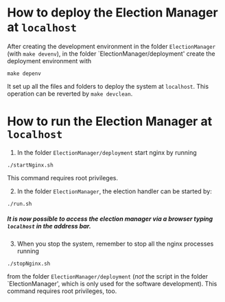 # How to deploy the Election Manager at `localhost`

After creating the development environment in the folder
`ElectionManager` (with `make devenv`), in the folder
`ElectionManager/deployment' create the deployment environment with

```
make depenv
```

It set up all the files and folders to deploy the system at `localhost`.
This operation can be reverted by `make devclean`.


# How to run the Election Manager at `localhost`

1. In the folder `ElectionManager/deployment` start nginx by running

```
./startNginx.sh
```
This command requires root privileges.


2. In the folder `ElectionManager`, the election handler can be started
   by:

```
./run.sh
```

##### It is now possible to access the election manager via a browser typing ``localhost`` in the address bar.


3. When you stop the system, remember to stop all the nginx processes
   running

```
./stopNginx.sh
```
from the folder `ElectionManager/deployment`
(*not* the script in the folder `ElectionManager', which is only used
for the software development).  This command requires root privileges,
too.
